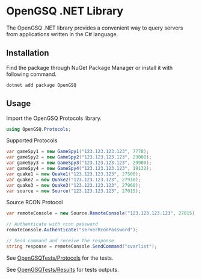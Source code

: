 # OpenGSQ .NET Library

The OpenGSQ .NET library provides a convenient way to query servers from applications written in the C# language.

## Installation

Find the package through NuGet Package Manager or install it with following command.

```
dotnet add package OpenGSQ
```

## Usage
Import the OpenGSQ Protocols library.
```cs
using OpenGSQ.Protocols;
```
Supported Protocols
```cs
var gameSpy1 = new GameSpy1("123.123.123.123", 7778);
var gameSpy2 = new GameSpy2("123.123.123.123", 23000);
var gameSpy3 = new GameSpy3("123.123.123.123", 29900);
var gameSpy4 = new GameSpy4("123.123.123.123", 19132);
var quake1 = new Quake1("123.123.123.123", 27500);
var quake2 = new Quake2("123.123.123.123", 27910);
var quake3 = new Quake3("123.123.123.123", 27960);
var source = new Source("123.123.123.123", 27015);
```
Source RCON Protocol
```cs
var remoteConsole = new Source.RemoteConsole("123.123.123.123", 27015);

// Authenticate with rcon password
remoteConsole.Authenticate("serverRconPassword");

// Send command and receive the response
string response = remoteConsole.SendCommand("cvarlist");
```

See [OpenGSQTests/Protocols](/OpenGSQTests/Protocols) for the tests.

See [OpenGSQTests/Results](/OpenGSQTests/Results) for tests outputs.
